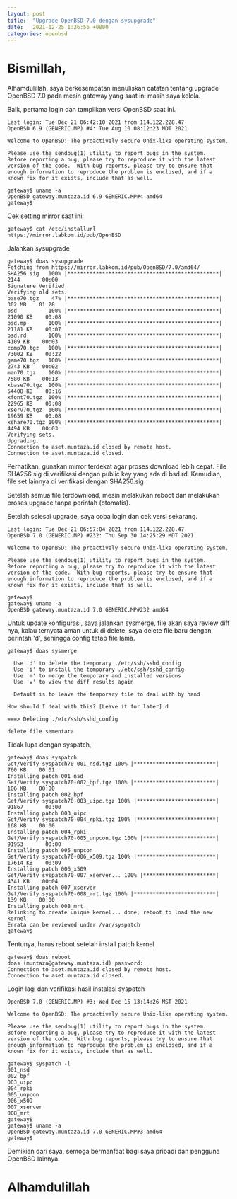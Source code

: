 ```yaml
---
layout: post
title:  "Upgrade OpenBSD 7.0 dengan sysupgrade"
date:   2021-12-25 1:26:56 +0800
categories: openbsd
---
```


# Bismillah,

Alhamdulillah, saya berkesempatan menuliskan catatan tentang upgrade OpenBSD 7.0 
pada mesin gateway yang saat ini masih saya kelola.

Baik, pertama login dan tampilkan versi OpenBSD saat ini.


```text
Last login: Tue Dec 21 06:42:10 2021 from 114.122.228.47
OpenBSD 6.9 (GENERIC.MP) #4: Tue Aug 10 08:12:23 MDT 2021

Welcome to OpenBSD: The proactively secure Unix-like operating system.

Please use the sendbug(1) utility to report bugs in the system.
Before reporting a bug, please try to reproduce it with the latest
version of the code.  With bug reports, please try to ensure that
enough information to reproduce the problem is enclosed, and if a
known fix for it exists, include that as well.

gateway$ uname -a                                                   
OpenBSD gateway.muntaza.id 6.9 GENERIC.MP#4 amd64
gateway$ 
```

Cek setting mirror saat ini:

```text
gateway$ cat /etc/installurl                                                      
https://mirror.labkom.id/pub/OpenBSD
```

Jalankan sysupgrade


```text
gateway$ doas sysupgrade                   
Fetching from https://mirror.labkom.id/pub/OpenBSD/7.0/amd64/
SHA256.sig   100% |************************************************|  2144       00:00    
Signature Verified
Verifying old sets.
base70.tgz    47% |************************************************|   302 MB    01:28    
bsd          100% |************************************************| 21090 KB    00:08    
bsd.mp       100% |************************************************| 21181 KB    00:07    
bsd.rd       100% |************************************************|  4109 KB    00:03    
comp70.tgz   100% |************************************************| 73002 KB    00:22    
game70.tgz   100% |************************************************|  2743 KB    00:02    
man70.tgz    100% |************************************************|  7580 KB    00:13    
xbase70.tgz  100% |************************************************| 54408 KB    00:16    
xfont70.tgz  100% |************************************************| 22965 KB    00:08    
xserv70.tgz  100% |************************************************| 19659 KB    00:08    
xshare70.tgz 100% |************************************************|  4494 KB    00:03    
Verifying sets.
Upgrading.
Connection to aset.muntaza.id closed by remote host.
Connection to aset.muntaza.id closed.
```

Perhatikan, gunakan mirror terdekat agar proses download lebih cepat. File SHA256.sig di verifikasi dengan public key yang ada di bsd.rd. Kemudian, file set lainnya di verifikasi dengan SHA256.sig

Setelah semua file terdownload, mesin melakukan reboot dan melakukan proses upgrade tanpa perintah (otomatis).

Setelah selesai upgrade, saya coba login dan cek versi sekarang.



```text
Last login: Tue Dec 21 06:57:04 2021 from 114.122.228.47
OpenBSD 7.0 (GENERIC.MP) #232: Thu Sep 30 14:25:29 MDT 2021

Welcome to OpenBSD: The proactively secure Unix-like operating system.

Please use the sendbug(1) utility to report bugs in the system.
Before reporting a bug, please try to reproduce it with the latest
version of the code.  With bug reports, please try to ensure that
enough information to reproduce the problem is enclosed, and if a
known fix for it exists, include that as well.

gateway$ 
gateway$ uname -a                                                                                
OpenBSD gateway.muntaza.id 7.0 GENERIC.MP#232 amd64
```

Untuk update konfigurasi, saya jalankan sysmerge, file akan saya review diff nya, kalau
ternyata aman untuk di delete, saya delete file baru dengan perintah 'd', sehingga config
tetap file lama.

```text
gateway$ doas sysmerge 

  Use 'd' to delete the temporary ./etc/ssh/sshd_config
  Use 'i' to install the temporary ./etc/ssh/sshd_config
  Use 'm' to merge the temporary and installed versions
  Use 'v' to view the diff results again

  Default is to leave the temporary file to deal with by hand

How should I deal with this? [Leave it for later] d

===> Deleting ./etc/ssh/sshd_config

delete file sementara
```

Tidak lupa dengan syspatch,

```text
gateway$ doas syspatch        
Get/Verify syspatch70-001_nsd.tgz 100% |**************************|   760 KB    00:01    
Installing patch 001_nsd
Get/Verify syspatch70-002_bpf.tgz 100% |**************************|   106 KB    00:00    
Installing patch 002_bpf
Get/Verify syspatch70-003_uipc.tgz 100% |*************************| 91867       00:00    
Installing patch 003_uipc
Get/Verify syspatch70-004_rpki.tgz 100% |*************************|   168 KB    00:00    
Installing patch 004_rpki
Get/Verify syspatch70-005_unpcon.tgz 100% |***********************| 91953       00:00    
Installing patch 005_unpcon
Get/Verify syspatch70-006_x509.tgz 100% |*************************| 17614 KB    00:09    
Installing patch 006_x509
Get/Verify syspatch70-007_xserver... 100% |***********************|  4341 KB    00:04    
Installing patch 007_xserver
Get/Verify syspatch70-008_mrt.tgz 100% |**************************|   139 KB    00:00    
Installing patch 008_mrt
Relinking to create unique kernel... done; reboot to load the new kernel
Errata can be reviewed under /var/syspatch
gateway$ 
```


Tentunya, harus reboot setelah install patch kernel

```text
gateway$ doas reboot
doas (muntaza@gateway.muntaza.id) password: 
Connection to aset.muntaza.id closed by remote host.
Connection to aset.muntaza.id closed.
```

Login lagi dan verifikasi hasil instalasi syspatch


```text
OpenBSD 7.0 (GENERIC.MP) #3: Wed Dec 15 13:14:26 MST 2021

Welcome to OpenBSD: The proactively secure Unix-like operating system.

Please use the sendbug(1) utility to report bugs in the system.
Before reporting a bug, please try to reproduce it with the latest
version of the code.  With bug reports, please try to ensure that
enough information to reproduce the problem is enclosed, and if a
known fix for it exists, include that as well.

gateway$ syspatch -l                                                                               
001_nsd
002_bpf
003_uipc
004_rpki
005_unpcon
006_x509
007_xserver
008_mrt
gateway$ 
gateway$ uname -a                                                                                  
OpenBSD gateway.muntaza.id 7.0 GENERIC.MP#3 amd64
gateway$
```

Demikian dari saya, semoga bermanfaat bagi saya pribadi dan pengguna OpenBSD lainnya.


# Alhamdulillah
